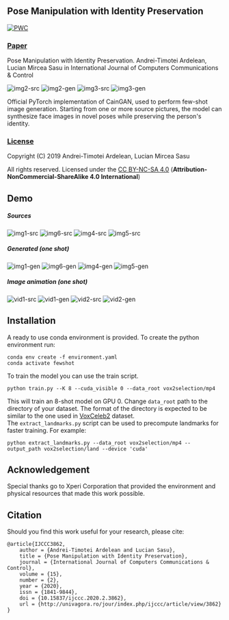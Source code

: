 ## Pose Manipulation with Identity Preservation
[![PWC](https://img.shields.io/endpoint.svg?url=https://paperswithcode.com/badge/pose-manipulation-with-identity-preservation/talking-head-generation-on-voxceleb2-8-shot)](https://paperswithcode.com/sota/talking-head-generation-on-voxceleb2-8-shot?p=pose-manipulation-with-identity-preservation)

### [Paper](http://www.univagora.ro/jour/index.php/ijccc/article/view/3862)
Pose Manipulation with Identity Preservation. Andrei-Timotei Ardelean, Lucian Mircea Sasu in 
International Journal of Computers Communications & Control


![img2-src] ![img2-gen] ![img3-src] ![img3-gen]

 
Official PyTorch implementation of CainGAN, used to perform few-shot image generation. Starting from one or more source pictures, 
the model can synthesize face images in novel poses while preserving the person's identity.


### [License](https://github.com/TArdelean/CainGAN/blob/master/LICENSE.md)

Copyright (C) 2019 Andrei-Timotei Ardelean, Lucian Mircea Sasu

All rights reserved.
Licensed under the [CC BY-NC-SA 4.0](https://creativecommons.org/licenses/by-nc-sa/4.0/legalcode) (**Attribution-NonCommercial-ShareAlike 4.0 International**)

## Demo
##### Sources
![img1-src] ![img6-src] ![img4-src] ![img5-src]
##### Generated (one shot)
![img1-gen] ![img6-gen] ![img4-gen] ![img5-gen]

##### Image animation (one shot)
![vid1-src] ![vid1-gen] ![vid2-src] ![vid2-gen]

## Installation
A ready to use conda environment is provided. To create the python environment run:
```
conda env create -f environment.yaml
conda activate fewshot
```

To train the model you can use the train script.
```
python train.py --K 8 --cuda_visible 0 --data_root vox2selection/mp4 
```
This will train an 8-shot model on GPU 0.
Change `data_root` path to the directory of your dataset. The format of the directory is expected to be similar to the 
one used in [VoxCeleb2](http://www.robots.ox.ac.uk/~vgg/data/voxceleb/vox2.html) dataset.  
The `extract_landmarks.py` script can be used to precompute landmarks for faster training. For example:
```
python extract_landmarks.py --data_root vox2selection/mp4 --output_path vox2selection/land --device 'cuda'
```

## Acknowledgement
Special thanks go to Xperi Corporation that provided the environment and physical resources that made this work possible.


## Citation
Should you find this work useful for your research, please cite:
```
@article{IJCCC3862,
	author = {Andrei-Timotei Ardelean and Lucian Sasu},
	title = {Pose Manipulation with Identity Preservation},
	journal = {International Journal of Computers Communications & Control},
	volume = {15},
	number = {2},
	year = {2020},
	issn = {1841-9844},
	doi = {10.15837/ijccc.2020.2.3862},
	url = {http://univagora.ro/jour/index.php/ijccc/article/view/3862}
}
```

[img1-src]: demo/1-src.png
[img1-gen]: demo/1-gen.png
[img2-src]: demo/2-src.png
[img2-gen]: demo/2-gen.png
[img3-src]: demo/3-src.png
[img3-gen]: demo/3-gen.png
[img4-src]: demo/4-src.png
[img4-gen]: demo/4-gen.png
[img5-src]: demo/5-src.png
[img5-gen]: demo/5-gen.png
[img6-src]: demo/6-src.png
[img6-gen]: demo/6-gen.png
[img7-src]: demo/7-src.png
[img7-gen]: demo/7-gen.png

[vid1-src]: demo/monalisa-src.jpg
[vid1-gen]: demo/monalisa.gif
[vid2-src]: demo/vincenzo-src.jpg
[vid2-gen]: demo/vincenzo.gif
[vid3-src]: demo/michael-src.jpg
[vid3-gen]: demo/michael.gif
